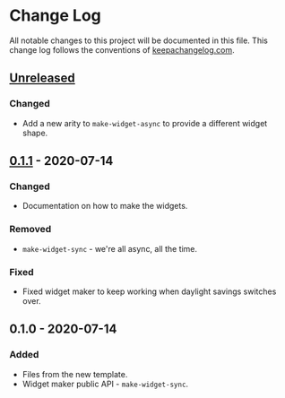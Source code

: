 # Change Log
All notable changes to this project will be documented in this file. This change log follows the conventions of [keepachangelog.com](http://keepachangelog.com/).

## [Unreleased]
### Changed
- Add a new arity to `make-widget-async` to provide a different widget shape.

## [0.1.1] - 2020-07-14
### Changed
- Documentation on how to make the widgets.

### Removed
- `make-widget-sync` - we're all async, all the time.

### Fixed
- Fixed widget maker to keep working when daylight savings switches over.

## 0.1.0 - 2020-07-14
### Added
- Files from the new template.
- Widget maker public API - `make-widget-sync`.

[Unreleased]: https://github.com/your-name/genegraph-neo4j-migration/compare/0.1.1...HEAD
[0.1.1]: https://github.com/your-name/genegraph-neo4j-migration/compare/0.1.0...0.1.1
